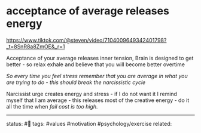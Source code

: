 # acceptance of average releases energy
https://www.tiktok.com/@steven/video/7104009649342401798?_t=8SnR8a8ZmOE&_r=1

Acceptance of your average releases inner tension,
Brain is designed to get better - so relax exhale and believe that you will become better overtime

*So every time you feel stress remember that you are average in what you are trying to do - this should break the narcissistic cycle*

Narcissist urge creates energy and stress - if I do not want it I remind myself that I am average - this releases most of the creative energy - do it all the time when *fail cost is too high.*



---
status: #🌱
tags: #values #motivation #psychology/exercise 
related: 